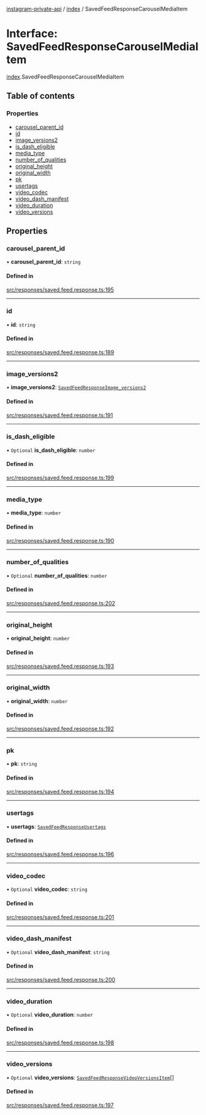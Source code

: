 [instagram-private-api](../../README.md) / [index](../../modules/index.md) / SavedFeedResponseCarouselMediaItem

# Interface: SavedFeedResponseCarouselMediaItem

[index](../../modules/index.md).SavedFeedResponseCarouselMediaItem

## Table of contents

### Properties

- [carousel\_parent\_id](SavedFeedResponseCarouselMediaItem.md#carousel_parent_id)
- [id](SavedFeedResponseCarouselMediaItem.md#id)
- [image\_versions2](SavedFeedResponseCarouselMediaItem.md#image_versions2)
- [is\_dash\_eligible](SavedFeedResponseCarouselMediaItem.md#is_dash_eligible)
- [media\_type](SavedFeedResponseCarouselMediaItem.md#media_type)
- [number\_of\_qualities](SavedFeedResponseCarouselMediaItem.md#number_of_qualities)
- [original\_height](SavedFeedResponseCarouselMediaItem.md#original_height)
- [original\_width](SavedFeedResponseCarouselMediaItem.md#original_width)
- [pk](SavedFeedResponseCarouselMediaItem.md#pk)
- [usertags](SavedFeedResponseCarouselMediaItem.md#usertags)
- [video\_codec](SavedFeedResponseCarouselMediaItem.md#video_codec)
- [video\_dash\_manifest](SavedFeedResponseCarouselMediaItem.md#video_dash_manifest)
- [video\_duration](SavedFeedResponseCarouselMediaItem.md#video_duration)
- [video\_versions](SavedFeedResponseCarouselMediaItem.md#video_versions)

## Properties

### carousel\_parent\_id

• **carousel\_parent\_id**: `string`

#### Defined in

[src/responses/saved.feed.response.ts:195](https://github.com/Nerixyz/instagram-private-api/blob/0e0721c/src/responses/saved.feed.response.ts#L195)

___

### id

• **id**: `string`

#### Defined in

[src/responses/saved.feed.response.ts:189](https://github.com/Nerixyz/instagram-private-api/blob/0e0721c/src/responses/saved.feed.response.ts#L189)

___

### image\_versions2

• **image\_versions2**: [`SavedFeedResponseImage_versions2`](SavedFeedResponseImage_versions2.md)

#### Defined in

[src/responses/saved.feed.response.ts:191](https://github.com/Nerixyz/instagram-private-api/blob/0e0721c/src/responses/saved.feed.response.ts#L191)

___

### is\_dash\_eligible

• `Optional` **is\_dash\_eligible**: `number`

#### Defined in

[src/responses/saved.feed.response.ts:199](https://github.com/Nerixyz/instagram-private-api/blob/0e0721c/src/responses/saved.feed.response.ts#L199)

___

### media\_type

• **media\_type**: `number`

#### Defined in

[src/responses/saved.feed.response.ts:190](https://github.com/Nerixyz/instagram-private-api/blob/0e0721c/src/responses/saved.feed.response.ts#L190)

___

### number\_of\_qualities

• `Optional` **number\_of\_qualities**: `number`

#### Defined in

[src/responses/saved.feed.response.ts:202](https://github.com/Nerixyz/instagram-private-api/blob/0e0721c/src/responses/saved.feed.response.ts#L202)

___

### original\_height

• **original\_height**: `number`

#### Defined in

[src/responses/saved.feed.response.ts:193](https://github.com/Nerixyz/instagram-private-api/blob/0e0721c/src/responses/saved.feed.response.ts#L193)

___

### original\_width

• **original\_width**: `number`

#### Defined in

[src/responses/saved.feed.response.ts:192](https://github.com/Nerixyz/instagram-private-api/blob/0e0721c/src/responses/saved.feed.response.ts#L192)

___

### pk

• **pk**: `string`

#### Defined in

[src/responses/saved.feed.response.ts:194](https://github.com/Nerixyz/instagram-private-api/blob/0e0721c/src/responses/saved.feed.response.ts#L194)

___

### usertags

• **usertags**: [`SavedFeedResponseUsertags`](SavedFeedResponseUsertags.md)

#### Defined in

[src/responses/saved.feed.response.ts:196](https://github.com/Nerixyz/instagram-private-api/blob/0e0721c/src/responses/saved.feed.response.ts#L196)

___

### video\_codec

• `Optional` **video\_codec**: `string`

#### Defined in

[src/responses/saved.feed.response.ts:201](https://github.com/Nerixyz/instagram-private-api/blob/0e0721c/src/responses/saved.feed.response.ts#L201)

___

### video\_dash\_manifest

• `Optional` **video\_dash\_manifest**: `string`

#### Defined in

[src/responses/saved.feed.response.ts:200](https://github.com/Nerixyz/instagram-private-api/blob/0e0721c/src/responses/saved.feed.response.ts#L200)

___

### video\_duration

• `Optional` **video\_duration**: `number`

#### Defined in

[src/responses/saved.feed.response.ts:198](https://github.com/Nerixyz/instagram-private-api/blob/0e0721c/src/responses/saved.feed.response.ts#L198)

___

### video\_versions

• `Optional` **video\_versions**: [`SavedFeedResponseVideoVersionsItem`](SavedFeedResponseVideoVersionsItem.md)[]

#### Defined in

[src/responses/saved.feed.response.ts:197](https://github.com/Nerixyz/instagram-private-api/blob/0e0721c/src/responses/saved.feed.response.ts#L197)
